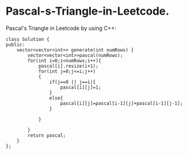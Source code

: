 # Pascal-s-Triangle-in-Leetcode.

Pascal's Triangle in Leetcode by using C++:

    class Solution {
    public:
        vector<vector<int>> generate(int numRows) {
            vector<vector<int>>pascal(numRows);
            for(int i=0;i<numRows;i++){
                pascal[i].resize(i+1);
                for(int j=0;j<=i;j++)
                {
                    if(j==0 || j==i){
                        pascal[i][j]=1;
                    }
                    else{
                        pascal[i][j]=pascal[i-1][j]+pascal[i-1][j-1];
                    }
    
                }
            
            }
            return pascal;
        }
    };

                
